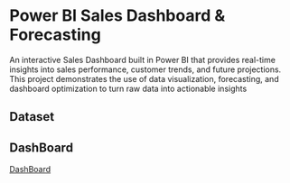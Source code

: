  # Power BI Sales Dashboard & Forecasting
An interactive Sales Dashboard built in Power BI that provides real-time insights into sales performance, customer trends, and future projections. This project demonstrates the use of data visualization, forecasting, and dashboard optimization to turn raw data into actionable insights
## Dataset 
<a href = "https://github.com/nextgen-forge/super_sales_Data_Analysis_dashboard/blob/main/SuperStore%20Sales%20DataSet.xlsx"> </a>
## DashBoard
<a href = "https://github.com/nextgen-forge/super_sales_Data_Analysis_dashboard/blob/main/s1.png"> DashBoard </a>
